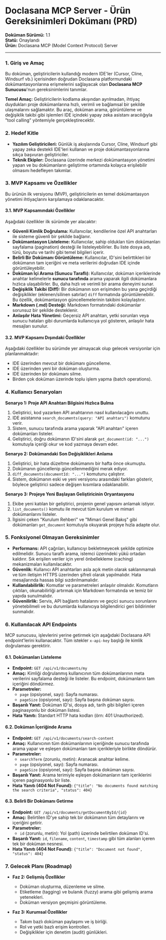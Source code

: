 # **Doclasana MCP Server - Ürün Gereksinimleri Dokümanı (PRD)**

**Doküman Sürümü:** 1.1  
**Statü:** Onaylandı  
**Ürün:** Doclasana MCP (Model Context Protocol) Server

---

### 1. Giriş ve Amaç

Bu doküman, geliştiricilerin kullandığı modern IDE'ler (Cursor, Cline, Windsurf vb.) içerisinden doğrudan Doclasana platformundaki dokümantasyonlarına erişmelerini sağlayacak olan **Doclasana MCP Sunucusu**'nun gereksinimlerini tanımlar.

**Temel Amaç:** Geliştiricilerin kodlama akışından ayrılmadan, ihtiyaç duydukları proje dokümanlarına hızlı, verimli ve bağlamsal bir şekilde ulaşmalarını sağlamaktır. Bu araç, doküman arama, görüntüleme ve değişiklik takibi gibi işlemleri IDE içindeki yapay zeka asistanı aracılığıyla "tool calling" yöntemiyle gerçekleştirecektir.

### 2. Hedef Kitle

-   **Yazılım Geliştiricileri:** Günlük iş akışlarında Cursor, Cline, Windsurf gibi yapay zeka destekli IDE'leri kullanan ve proje dokümantasyonlarına sıkça başvuran geliştiriciler.
-   **Teknik Ekipler:** Doclasana üzerinde merkezi dokümantasyon yönetimi yapan ve bu dokümanların geliştirme ortamında kolayca erişilebilir olmasını hedefleyen takımlar.

### 3. MVP Kapsamı ve Özellikler

Bu ürünün ilk versiyonu (MVP), geliştiricilerin en temel dokümantasyon yönetimi ihtiyaçlarını karşılamaya odaklanacaktır.

#### **3.1. MVP Kapsamındaki Özellikler**

Aşağıdaki özellikler ilk sürümde yer alacaktır:

*   **Güvenli Kimlik Doğrulama:** Kullanıcılar, kendilerine özel API anahtarları ile sisteme güvenli bir şekilde bağlanır.
*   **Dokümantasyon Listeleme:** Kullanıcılar, sahip oldukları tüm dokümanları sayfalama (pagination) desteği ile listeleyebilirler. Bu liste dosya adı, türü, boyutu ve tarihi gibi temel bilgileri içerir.
*   **Belirli Bir Dokümanı Görüntüleme:** Kullanıcılar, ID'sini belirttikleri bir dokümanın tam içeriğini ve meta verilerini doğrudan IDE içinde görüntüleyebilir.
*   **Doküman İçi Arama (Sunucu Taraflı):** Kullanıcılar, doküman içeriklerinde anahtar kelimelerle **sunucu tarafında** arama yaparak ilgili dokümanlara hızlıca ulaşabilirler. Bu, daha hızlı ve verimli bir arama deneyimi sunar.
*   **Değişiklik Takibi (Diff):** Bir dokümanın son erişimden bu yana geçirdiği değişiklikler (eklenen/silinen satırlar) `diff` formatında görüntülenebilir. Bu özellik, dokümantasyon güncellemelerinin takibini kolaylaştırır.
*   **Markdown (.md) Desteği:** Markdown formatındaki dokümanlar sorunsuz bir şekilde desteklenir.
*   **Anlaşılır Hata Yönetimi:** Geçersiz API anahtarı, yetki sorunları veya sunucu hataları gibi durumlarda kullanıcıya yol gösteren, anlaşılır hata mesajları sunulur.

#### **3.2. MVP Kapsamı Dışındaki Özellikler**

Aşağıdaki özellikler bu sürümde yer almayacak olup gelecek versiyonlar için planlanmaktadır:

*   IDE üzerinden mevcut bir dokümanı güncelleme.
*   IDE üzerinden yeni bir doküman oluşturma.
*   IDE üzerinden bir dokümanı silme.
*   Birden çok doküman üzerinde toplu işlem yapma (batch operations).

### 4. Kullanıcı Senaryoları

**Senaryo 1: Proje API Anahtarı Bilgisini Hızlıca Bulma**
1.  Geliştirici, kod yazarken API anahtarının nasıl kullanılacağını unuttu.
2.  IDE asistanına `search_documents(query: "API anahtarı")` komutunu verir.
3.  Sistem, sunucu tarafında arama yaparak "API anahtarı" içeren dokümanları listeler.
4.  Geliştirici, doğru dokümanın ID'sini alarak `get_document(id: "...")` komutuyla içeriği okur ve kod yazmaya devam eder.

**Senaryo 2: Dokümandaki Son Değişiklikleri Anlama**
1.  Geliştirici, bir hata düzeltme dokümanını bir hafta önce okumuştu.
2.  Dokümanın güncellenip güncellenmediğini merak ediyor.
3.  `diff_documents(documentId: "...")` komutunu çalıştırır.
4.  Sistem, dokümanın eski ve yeni versiyonu arasındaki farkları gösterir, böylece geliştirici sadece değişen kısımlara odaklanabilir.

**Senaryo 3: Projeye Yeni Başlayan Geliştiricinin Oryantasyonu**
1.  Ekibe yeni katılan bir geliştirici, projenin genel yapısını anlamak istiyor.
2.  `list_documents()` komutu ile mevcut tüm kurulum ve mimari dokümanlarını listeler.
3.  İlgisini çeken "Kurulum Rehberi" ve "Mimari Genel Bakış" gibi dokümanları `get_document` komutuyla okuyarak projeye hızla adapte olur.

### 5. Fonksiyonel Olmayan Gereksinimler

*   **Performans:** API çağrıları, kullanıcıyı bekletmeyecek şekilde optimize edilmelidir. Sunucu taraflı arama, istemci üzerindeki yükü ortadan kaldırır. Sık erişilen veriler için yerel önbellekleme (caching) mekanizmaları kullanılacaktır.
*   **Güvenlik:** Kullanıcı API anahtarları asla açık metin olarak saklanmamalı ve tüm iletişim HTTPS üzerinden şifreli olarak yapılmalıdır. Hata mesajlarında hassas bilgi sızdırılmamalıdır.
*   **Kullanılabilirlik:** Komutlar ve parametreleri anlaşılır olmalıdır. Komutların çıktıları, okunabilirliği artırmak için Markdown formatında ve temiz bir yapıda sunulmalıdır.
*   **Güvenilirlik:** Servis, API bağlantı hatalarını ve geçici sunucu sorunlarını yönetebilmeli ve bu durumlarda kullanıcıya bilgilendirici geri bildirimler sunmalıdır.

### 6. Kullanılacak API Endpoints

MCP sunucusu, işlevlerini yerine getirmek için aşağıdaki Doclasana API endpoint'lerini kullanacaktır. Tüm istekler `x-api-key` başlığı ile kimlik doğrulaması gerektirir.

#### **6.1. Dokümanları Listeleme**
-   **Endpoint:** `GET /api/v1/documents/my`
-   **Amaç:** Kimliği doğrulanmış kullanıcının tüm dokümanlarının meta verilerini sayfalama desteği ile listeler. Bu endpoint, dokümanların tam içeriğini döndürmez.
-   **Parametreler:**
    -   `page` (opsiyonel, sayı): Sayfa numarası.
    -   `pageSize` (opsiyonel, sayı): Sayfa başına doküman sayısı.
-   **Başarılı Yanıt:** Doküman ID'si, dosya adı, tarih gibi bilgileri içeren paginasyonlu bir doküman listesi.
-   **Hata Yanıtı:** Standart HTTP hata kodları (örn: 401 Unauthorized).

#### **6.2. Doküman İçeriğinde Arama**
-   **Endpoint:** `GET /api/v1/documents/search-content`
-   **Amaç:** Kullanıcının tüm dokümanlarının içeriğinde sunucu tarafında arama yapar ve eşleşen dokümanları tam içerikleriyle birlikte döndürür.
-   **Parametreler:**
    -   `searchTerm` (zorunlu, metin): Aranacak anahtar kelime.
    -   `page` (opsiyonel, sayı): Sayfa numarası.
    -   `pageSize` (opsiyonel, sayı): Sayfa başına doküman sayısı.
-   **Başarılı Yanıt:** Arama terimiyle eşleşen dokümanların tam içeriklerini içeren paginasyonlu bir liste.
-   **Hata Yanıtı (404 Not Found):** `{"title": "No documents found matching the search criteria", "status": 404}`

#### **6.3. Belirli Bir Dokümanı Getirme**
-   **Endpoint:** `GET /api/v1/documents/getDocumentById/{id}`
-   **Amaç:** Belirtilen ID'ye sahip tek bir dokümanın tüm detaylarını ve içeriğini getirir.
-   **Parametreler:**
    -   `id` (zorunlu, metin): Yol (path) üzerinde belirtilen doküman ID'si.
-   **Başarılı Yanıt:** `id`, `filename`, `content`, `timestamp` gibi tüm alanları içeren tek bir doküman nesnesi.
-   **Hata Yanıtı (404 Not Found):** `{"title": "Document not found", "status": 404}`

### 7. Gelecek Planı (Roadmap)

*   **Faz 2: Gelişmiş Özellikler**
    *   Doküman oluşturma, düzenleme ve silme.
    *   Etiketleme (tagging) ve bulanık (fuzzy) arama gibi gelişmiş arama yetenekleri.
    *   Doküman versiyon geçmişini görüntüleme.

*   **Faz 3: Kurumsal Özellikler**
    *   Takım bazlı doküman paylaşımı ve iş birliği.
    *   Rol ve yetki bazlı erişim kontrolleri.
    *   Değişiklikler için denetim (audit) günlükleri.
